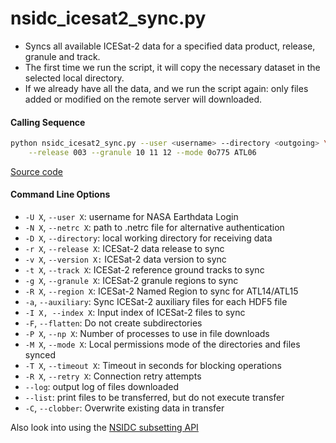nsidc_icesat2_sync.py
=====================

- Syncs all available ICESat-2 data for a specified data product, release, granule and track.
- The first time we run the script, it will copy the necessary dataset in the selected local directory.
- If we already have all the data, and we run the script again: only files added or modified on the remote server will downloaded.

#### Calling Sequence
```bash
python nsidc_icesat2_sync.py --user <username> --directory <outgoing> \
	--release 003 --granule 10 11 12 --mode 0o775 ATL06
```
[Source code](https://github.com/tsutterley/read-ICESat-2/blob/main/scripts/nsidc_icesat2_sync.py)

#### Command Line Options
- `-U X`, `--user X`: username for NASA Earthdata Login
- `-N X`, `--netrc X`: path to .netrc file for alternative authentication
- `-D X`, `--directory`: local working directory for receiving data
- `-r X`, `--release X`: ICESat-2 data release to sync
- `-v X`, `--version X:` ICESat-2 data version to sync
- `-t X`, `--track X`: ICESat-2 reference ground tracks to sync
- `-g X`, `--granule X`: ICESat-2 granule regions to sync
- `-R X`, `--region X`: ICESat-2 Named Region to sync for ATL14/ATL15
- `-a`, `--auxiliary`: Sync ICESat-2 auxiliary files for each HDF5 file
- `-I X, --index X`: Input index of ICESat-2 files to sync
- `-F`, `--flatten`: Do not create subdirectories
- `-P X`, `--np X`: Number of processes to use in file downloads
- `-M X`, `--mode X`: Local permissions mode of the directories and files synced
- `-T X`, `--timeout X`: Timeout in seconds for blocking operations
- `-R X`, `--retry X`: Connection retry attempts
- `--log`: output log of files downloaded
- `--list`: print files to be transferred, but do not execute transfer
- `-C`, `--clobber`: Overwrite existing data in transfer

Also look into using the [NSIDC subsetting API](https://github.com/tsutterley/nsidc-subsetter)
